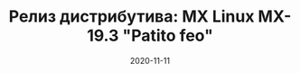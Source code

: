 ---
layout: post
title: "Релиз дистрибутива: MX Linux MX-19.3 \"Patito feo\""
date: 2020-11-11   
---